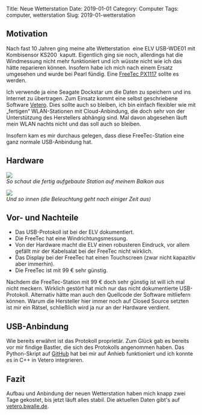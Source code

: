 Title: Neue Wetterstation
Date: 2019-01-01
Category: Computer
Tags: computer, wetterstation
Slug: 2019-01-wetterstation

## Motivation

Nach fast 10 Jahren ging meine alte Wetterstation ­ eine ELV USB-WDE01 mit
Kombisensor KS200 ­ kaputt. Eigentlich ging sie noch, allerdings hat die
Windmessung nicht mehr funktioniert und ich wüsste nicht wie ich das hätte
reparieren können. Insofern habe ich mich nach einem Ersatz umgesehen und wurde
bei Pearl fündig. Eine [FreeTec
PX1117](https://www.pearl.de/a-PX1117-3041.shtml) sollte es werden.

Ich verwende ja eine Seagate Dockstar um die Daten zu speichern und ins
Internet zu übertragen. Zum Einsatz kommt eine selbst geschriebene Software
[Vetero](https://github.com/bwalle/vetero). Dies sollte auch so bleiben, ich
bin einfach flexibler wie mit „fertigen“ WLAN-Stationen mit Cloud-Anbindung,
die doch sehr von der Unterstützung des Herstellers abhängig sind. Mal davon
abgesehen läuft mein WLAN nachts nicht und das soll auch so bleiben.

Insofern kam es mir durchaus gelegen, dass diese FreeTec-Station eine ganz
normale USB-Anbindung hat.

## Hardware

![]({static}/images/2019_01_wetterstation/IMG_6319-1-768x1024.jpg) <br />
_So schaut die fertig aufgebaute Station auf meinem Balkon aus_

![]({static}/images/2019_01_wetterstation/IMG_6319.jpg) <br />
_Und so innen (die Beleuchtung geht nach einiger Zeit aus)_

## Vor- und Nachteile

- Das USB-Protokoll ist bei der ELV dokumentiert.
- Die FreeTec hat eine Windrichtungsmessung.
- Von der Hardware macht die ELV einen robusteren Eindruck, vor allem gefällt
  mir der Kabelsalat bei der FreeTec nicht wirklich.
- Das Display bei der FreeTec hat einen Touchscreen (zwar nicht kapazitiv aber immerhin).
- Die FreeTec ist mit 99 € sehr günstig.

Nachdem die FreeTec-Station mit 99 € doch sehr günstig ist will ich mal nicht
meckern. Wirklich gestört hat mich nur das nicht dokumentierte USB-Protokoll.
Alternativ hätte man auch den Quellcode der Software mitliefern können. Warum
die Hersteller hier immer noch auf Closed Source setzten ist mir ein Rätsel,
schließlich wird ja nur an der Hardware verdient.

## USB-Anbindung

Wie bereits erwähnt ist das Protokoll proprietär. Zum Glück gab es bereits vor
mir findige Bastler, die sich des Protokolls angenommen haben. Das
Python-Skript auf
[GitHub](https://github.com/shaneHowearth/Dream-Link-WH1080-Weather-Station)
hat bei mir auf Anhieb funktioniert und ich konnte es in C++ in Vetero
integrieren.

## Fazit

Aufbau und Anbindung der neuen Wetterstation haben mich knapp zwei Tage
gekostet, bis jetzt läuft alles stabil. Die aktuellen Daten gibt's auf
[vetero.bwalle.de](http://vetero.bwalle.de).
